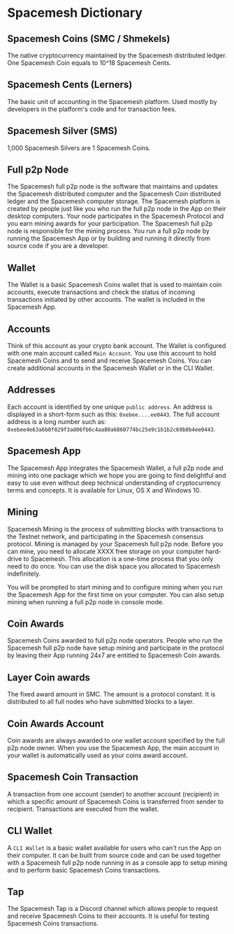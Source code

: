 # Spacemesh Dictionary

## Spacemesh Coins (SMC / Shmekels)
The native cryptocurrency maintained by the Spacemesh distributed ledger.
One Spacemesh Coin equals to 10^18 Spacemesh Cents.

## Spacemesh Cents (Lerners)
The basic unit of accounting in the Spacemesh platform. Used mostly by developers in the platform's code and for transaction fees.

## Spacemesh Silver (SMS)
1,000 Spacemesh Silvers are 1 Spacemesh Coins.

## Full p2p Node
The Spacemesh full p2p node is the software that maintains and updates the Spacemesh distributed computer and the Spacemesh Coin distributed ledger and the Spacemesh computer storage. The Spacemesh platform is created by people just like you who run the full p2p node in the App on their desktop computers. Your node participates in the Spacemesh Protocol and you earn mining awards for your participation. The Spacemesh full p2p node is responsible for the mining process. You run a full p2p node by running the Spacemesh App or by building and running it directly from source code if you are a developer.

## Wallet
The Wallet is a basic Spacemesh Coins wallet that is used to maintain coin accounts, execute transactions and check the status of incoming transactions initiated by other accounts. The wallet is included in the Spacemesh App.

## Accounts
Think of this account as your crypto bank account. The Wallet is configured with one main account called `Main Account`. You use this account to hold Spacemesh Coins and to send and receive Spacemesh Coins. You can create additional accounts in the Spacemesh Wallet or in the CLI Wallet.

## Addresses
Each account is identified by one unique `public address`. An address is displayed in a short-form such as this: `0xebee....ee0443`. The full account address is a long number such as: `0xebee4e63a6b0f829f3ad06fb6c4aa80a6860774bc25e9c1b1b2c69b8b4ee0443`.

## Spacemesh App
The Spacemesh App integrates the Spacemesh Wallet, a full p2p node and mining into one package which we hope you are going to find delightful and easy to use even without deep technical understanding of cryptocurrency terms and concepts. It is available for Linux, OS X and Windows 10.

## Mining

Spacemesh Mining is the process of submitting blocks with transactions to the Testnet network, and participating in the Spacemesh consensus protocol. Mining is managed by your Spacemesh full p2p node. Before you can mine, you need to allocate XXXX free storage on your computer hard-drive to Spacemesh. This allocation is a one-time process that you only need to do once. You can use the disk space you allocated to Spacemesh indefinitely.

You will be prompted to start mining and to configure mining when you run the Spacemesh App for the first time on your computer. You can also setup mining when running a full p2p node in console mode.

## Coin Awards
Spacemesh Coins awarded to full p2p node operators. People who run the Spacemesh full p2p node have setup mining and participate in the protocol by leaving their App running 24x7 are entitled to Spacemesh Coin awards.

## Layer Coin awards
The fixed award amount in SMC. The amount is a protocol constant. It is distributed to all full nodes who have submitted blocks to a layer.

## Coin Awards Account
Coin awards are always awarded to one wallet account specified by the full p2p node owner. When you use the Spacemesh App, the main account in your wallet is automatically used as your coins award account.

## Spacemesh Coin Transaction
A transaction from one account (sender) to another account (recipient) in which a specific amount of Spacemesh Coins is transferred from sender to recipient. Transactions are executed from the wallet.

## CLI Wallet
A `CLI Wallet` is a basic wallet available for users who can't run the App on their computer. It can be built from source code and can be used together with a Spacemesh full p2p node running in as a console app to setup mining and to perform basic Spacemesh Coins transactions.

## Tap
The Spacemesh Tap is a Discord channel which allows people to request and receive Spacemesh Coins to their accounts. It is useful for testing Spacemesh Coins transactions.

